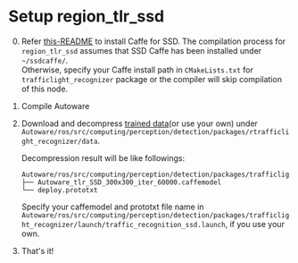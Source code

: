# Setup region_tlr_ssd

0. Refer [this-README](../../../cv_tracker/nodes/ssd/README.md) to install Caffe for SSD. The compilation process for `region_tlr_ssd` assumes that SSD Caffe has been installed under `~/ssdcaffe/`.  
   Otherwise, specify your Caffe install path in `CMakeLists.txt` for `trafficlight_recognizer` package or the compiler will skip compilation of this node.

1. Compile Autoware

2. Download and decompress [trained data](http://db3.ertl.jp/autoware/tlr_trained_model/data.tar.bz2)(or use your own) under `Autoware/ros/src/computing/perception/detection/packages/rtrafficlight_recognizer/data`.  

   Decompression result will be like followings:
   ```
   Autoware/ros/src/computing/perception/detection/packages/trafficlight_recognizer/data
   ├── Autoware_tlr_SSD_300x300_iter_60000.caffemodel
   └── deploy.prototxt
   ```  
   Specify your caffemodel and prototxt file name in `Autoware/ros/src/computing/perception/detection/packages/trafficlight_recognizer/launch/traffic_recognition_ssd.launch`, if you use your own.

3. That's it!
